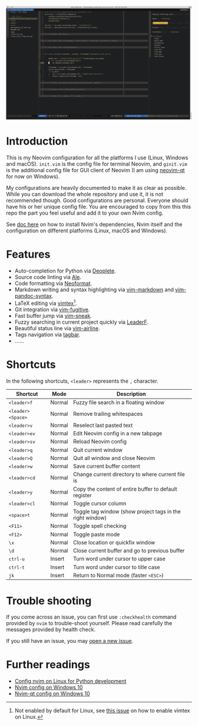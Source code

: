 <p align="center">
<img src="images/demo_look.jpg" width="600">
</p>

# Introduction

This is my Neovim configuration for all the platforms I use (Linux, Windows and
macOS). `init.vim` is the config file for terminal Neovim, and `ginit.vim` is
the additional config file for GUI client of Neovim (I am using
[neovim-qt](https://github.com/equalsraf/neovim-qt) for now on Windows).

My configurations are heavily documented to make it as clear as possible. While
you can download the whole repository and use it, it is not recommended though.
Good configurations are personal. Everyone should have his or her unique config
file. You are encouraged to copy from this this repo the part you feel useful
and add it to your own Nvim config.

See [doc here](docs/README.md) on how to install Nvim's dependencies, Nvim
itself and the configuration on different platforms (Linux, macOS and Windows).

# Features #

+ Auto-completion for Python via [Deoplete](https://github.com/Shougo/deoplete.nvim).
+ Source code linting via [Ale](https://github.com/dense-analysis/ale).
+ Code formatting via [Neoformat](https://github.com/sbdchd/neoformat).
+ Markdown writing and syntax highlighting via [vim-markdown](https://github.com/plasticboy/vim-markdown) and [vim-pandoc-syntax](https://github.com/vim-pandoc/vim-pandoc-syntax).
+ LaTeX editing via [vimtex](https://github.com/lervag/vimtex)[^1].
+ Git integration via [vim-fugitive](https://github.com/tpope/vim-fugitive).
+ Fast buffer jump via [vim-sneak](https://github.com/justinmk/vim-sneak).
+ Fuzzy searching in current project quickly via [LeaderF](https://github.com/Yggdroot/LeaderF).
+ Beautiful status line via [vim-airline](https://github.com/vim-airline/vim-airline).
+ Tags navigation via [tagbar](https://github.com/majutsushi/tagbar).
+ ......

# Shortcuts

In the following shortcuts, `<leader>` represents the `,` character.

| Shortcut          | Mode   | Description                                               |
|-------------------|--------|-----------------------------------------------------------|
| `<leader>f`       | Normal | Fuzzy file search in a floating window                    |
| `<leader><Space>` | Normal | Remove trailing whitespaces                               |
| `<leader>v`       | Normal | Reselect last pasted text                                 |
| `<leader>ev`      | Normal | Edit Neovim config in a new tabpage                       |
| `<leader>sv`      | Normal | Reload Neovim config                                      |
| `<leader>q`       | Normal | Quit current window                                       |
| `<leader>Q`       | Normal | Quit all window and close Neovim                          |
| `<leader>w`       | Normal | Save current buffer content                               |
| `<leader>cd`      | Normal | Change current directory to where current file is         |
| `<leader>y`       | Normal | Copy the content of entire buffer to default register     |
| `<leader>cl`      | Normal | Toggle cursor column                                      |
| `<space>t`        | Normal | Toggle tag window (show project tags in the right window) |
| `<F11>`           | Normal | Toggle spell checking                                     |
| `<F12>`           | Normal | Toggle paste mode                                         |
| `\x`              | Normal | Close location or quickfix window                         |
| `\d`              | Normal | Close current buffer and go to previous buffer            |
| `ctrl-u`          | Insert | Turn word under cursor to upper case                      |
| `ctrl-t`          | Insert | Turn word under cursor to title case                      |
| `jk`              | Insert | Return to Normal mode (faster `<ESC>`)                    |


# Trouble shooting

If you come across an issue, you can first use `:checkhealth` command provided
by `nvim` to trouble-shoot yourself. Please read carefully the messages
provided by health check.

If you still have an issue, you may [open a new issue](https://github.com/jdhao/nvim-config/issues).

# Further readings

+ [Config nvim on Linux for Python development](https://jdhao.github.io/2018/12/24/centos_nvim_install_use_guide_en/)
+ [Nvim config on Windows 10](https://jdhao.github.io/2018/11/15/neovim_configuration_windows/)
+ [Nvim-qt config on Windows 10](https://jdhao.github.io/2019/01/17/nvim_qt_settings_on_windows/)

[^1]: Not enabled by default for Linux, see [this issue](https://github.com/jdhao/nvim-config/issues/4#issuecomment-617736636) on how to enable vimtex on Linux.
